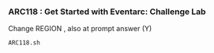 ### ARC118 :  Get Started with Eventarc: Challenge Lab 

Change REGION , also at prompt answer (Y)
```
ARC118.sh 
```

